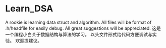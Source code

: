 # Learn_DSA
A rookie is learning data struct and algorithm.
All files will be  format of .h/headfile for easily debug.
All great suggestions will be appreciated.
这是一个编程小白关于数据结构与算法的学习。
以头文件形式给代码方便调试与实验。
欢迎提建议。
